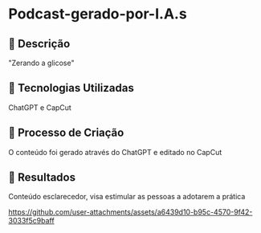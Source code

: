 # Podcast-gerado-por-I.A.s

## 📒 Descrição 
"Zerando a glicose"

## 🤖 Tecnologias Utilizadas
 ChatGPT e CapCut

## 🧐 Processo de Criação
O conteúdo foi gerado através do ChatGPT e editado no CapCut

## 🚀 Resultados
Conteúdo esclarecedor, visa estimular as pessoas a adotarem a prática 

https://github.com/user-attachments/assets/a6439d10-b95c-4570-9f42-3033f5c9baff
